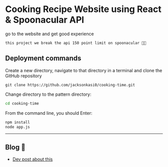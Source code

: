 # Cooking Recipe Website using React & Spoonacular API


go to the website and get good experience

```this project we break the api 150 point limit on spoonacular 🐱‍💻```


## Deployment commands
Create a new directory, navigate to that directory in a terminal and clone the GitHub repository

```
git clone https://github.com/jacksonkasi0/cooking-time.git

```

Change directory to the pattern directory:

```bash
cd cooking-time 
```

From the command line, you should Enter:
```bash
npm install 
node app.js
```

---

## Blog 📖
+ [Dev post about this](https://dev.to/jacksonkasi/cook-react-with-spoonacular-api-how-to-hack-api-5cj7)

